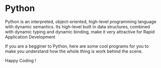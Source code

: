 # Python

Python is an interpreted, object-oriented, high-level programming language with dynamic semantics. Its high-level built in data structures, combined with dynamic typing and dynamic binding, make it very attractive for Rapid Application Development

If you are a begginer to Python, here are some cool programs for you to make you understand how the whole thing is work behind the scene.

Happy Coding !

